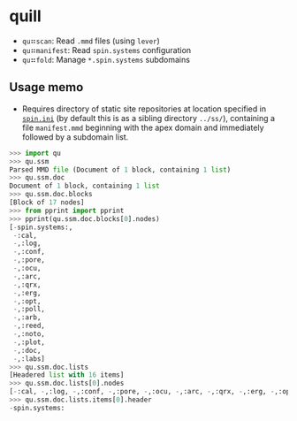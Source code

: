 # quill

- `qu`⠶`scan`: Read `.mmd` files (using `lever`)
- `qu`⠶`manifest`: Read `spin.systems` configuration
- `qu`⠶`fold`: Manage `*.spin.systems` subdomains

## Usage memo

- Requires directory of static site repositories at
  location specified in [`spin.ini`](spin.ini) (by default
  this is as a sibling directory `../ss/`), containing
  a file `manifest.mmd` beginning with the apex domain and
  immediately followed by a subdomain list.

```py
>>> import qu
>>> qu.ssm
Parsed MMD file (Document of 1 block, containing 1 list)
>>> qu.ssm.doc
Document of 1 block, containing 1 list
>>> qu.ssm.doc.blocks
[Block of 17 nodes]
>>> from pprint import pprint
>>> pprint(qu.ssm.doc.blocks[0].nodes)
[-spin.systems:,
 -:cal,
 -,:log,
 -,:conf,
 -,:pore,
 -,:ocu,
 -,:arc,
 -,:qrx,
 -,:erg,
 -,:opt,
 -,:poll,
 -,:arb,
 -,:reed,
 -,:noto,
 -,:plot,
 -,:doc,
 -,:labs]
>>> qu.ssm.doc.lists
[Headered list with 16 items]
>>> qu.ssm.doc.lists[0].nodes
[-:cal, -,:log, -,:conf, -,:pore, -,:ocu, -,:arc, -,:qrx, -,:erg, -,:opt, -,:poll, -,:arb, -,:reed, -,:noto, -,:plot, -,:doc, -,:labs]
>>> qu.ssm.doc.lists.items[0].header
-spin.systems:
```
